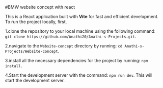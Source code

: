 #BMW  website concept with react

This is a React application built with **Vite** for fast and efficient development. To run the project locally, first, 

1.clone the repository to your local machine using the following command:
`git clone https://github.com/Anathi20/Anathi-s-Projects.git`. 

2.navigate to the `Website-concept` directory by running:
`cd Anathi-s-Projects/Website-concept`. 

3.install all the necessary dependencies for the project by running:
`npm install`. 

 4.Start the development server with the command:
 `npm run dev`. This will start the development server.



